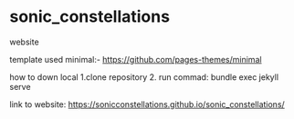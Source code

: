 # sonic_constellations
website

template used minimal:- https://github.com/pages-themes/minimal 

how to down local
1.clone repository
2. run commad: bundle exec jekyll serve

link to website: https://sonicconstellations.github.io/sonic_constellations/
